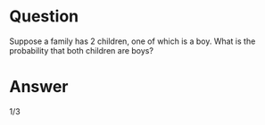 # Question

Suppose a family has 2 children, one of which is a boy. What is the probability that both children are boys?

# Answer

1/3